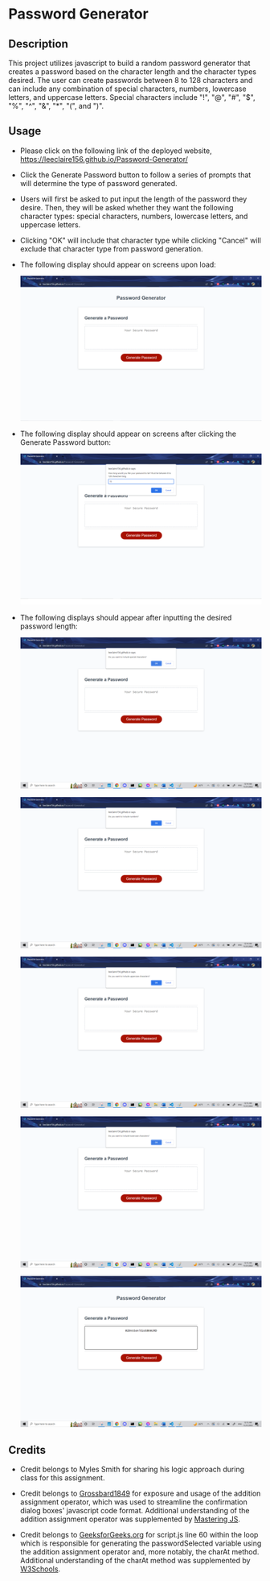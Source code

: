 # Password Generator

## Description
This project utilizes javascript to build a random password generator that creates a password based on the character length and the character types desired. The user can create passwords between 8 to 128 characters and can include any combination of special characters, numbers, lowercase letters, and uppercase letters. Special characters include "!", "@", "#", "$", "%", "^", "&", "*", "(", and ")".

## Usage

* Please click on the following link of the deployed website, https://leeclaire156.github.io/Password-Generator/

* Click the Generate Password button to follow a series of prompts that will determine the type of password generated.

* Users will first be asked to put input the length of the password they desire. Then, they will be asked whether they want the following character types: special characters, numbers, lowercase letters, and uppercase letters.

* Clicking "OK" will include that character type while clicking "Cancel" will exclude that character type from password generation.

* The following display should appear on screens upon load:

    ![The homepage of the password generator application](./Develop/images/Password-Generator-Screenshot-1.PNG)

* The following display should appear on screens after clicking the Generate Password button:

    ![The homepage of the password generator application with the first prompt, "How long would you like your password to be? Must be between 8 to 128 characters long" with the number 19 written in the input box.](./Develop/images/Password-Generator-Screenshot-2.png)


* The following displays should appear after inputting the desired password length:

    ![The homepage of the password generator application with the second prompt, "Do you want to include special characters?"](./Develop/images/Password-Generator-Screenshot-3.png)

    ![The homepage of the password generator application with the third prompt, "Do you want to include numbers?"](./Develop/images/Password-Generator-Screenshot-4.png)
    
    ![The homepage of the password generator application with the fourth prompt, "Do you want to include uppercase characters?"](./Develop/images/Password-Generator-Screenshot-5.png)

    ![The homepage of the password generator application with the fifth and final prompt, "Do you want to include lowercase characters?"](./Develop/images/Password-Generator-Screenshot-6.png)

    ![The homepage of the password generator application with an example password generated if the user inputted that they wanted 19 characters and all the character types, creating "02bVsSon!EzoS8K#zRD"](./Develop/images/Password-Generator-Screenshot-7.png)


## Credits

* Credit belongs to Myles Smith for sharing his logic approach during class for this assignment.

* Credit belongs to [Grossbard1849](https://www.reddit.com/r/AskProgramming/comments/katbot/javascript_help_with_password_generator/) for exposure and usage of the addition assignment operator, which was used to streamline the confirmation dialog boxes' javascript code format. Additional understanding of the addition assignment operator was supplemented by [Mastering JS](https://masteringjs.io/tutorials/fundamentals/string-concat).

* Credit belongs to [GeeksforGeeks.org](https://www.geeksforgeeks.org/how-to-generate-a-random-password-using-javascript/) for script.js line 60 within the loop which is responsible for generating the passwordSelected variable using the addition assignment operator and, more notably, the charAt method. Additional understanding of the charAt method was supplemented by [W3Schools](https://www.w3schools.com/java/ref_string_charat.asp#:~:text=The%20charAt()%20method%20returns,is%201%2C%20and%20so%20on.).